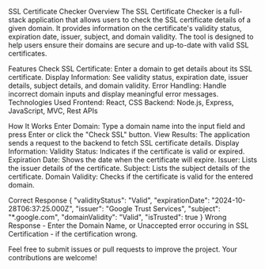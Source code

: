 SSL Certificate Checker
Overview
The SSL Certificate Checker is a full-stack application that allows users to check the SSL certificate details of a given domain. It provides information on the certificate's validity status, expiration date, issuer, subject, and domain validity. The tool is designed to help users ensure their domains are secure and up-to-date with valid SSL certificates.

Features
Check SSL Certificate: Enter a domain to get details about its SSL certificate.
Display Information: See validity status, expiration date, issuer details, subject details, and domain validity.
Error Handling: Handle incorrect domain inputs and display meaningful error messages.
Technologies Used
Frontend: React, CSS
Backend: Node.js, Express, JavaScript, MVC, Rest APIs


How It Works
Enter Domain: Type a domain name into the input field and press Enter or click the "Check SSL" button.
View Results: The application sends a request to the backend to fetch SSL certificate details.
Display Information:
Validity Status: Indicates if the certificate is valid or expired.
Expiration Date: Shows the date when the certificate will expire.
Issuer: Lists the issuer details of the certificate.
Subject: Lists the subject details of the certificate.
Domain Validity: Checks if the certificate is valid for the entered domain.

Correct Response
{
  "validityStatus": "Valid",
  "expirationDate": "2024-10-28T06:37:25.000Z",
  "issuer": "Google Trust Services",
  "subject": "*.google.com",
  "domainValidity": "Valid",
  "isTrusted": true
}
Wrong Response - Enter the Domain Name, or Unaccepted error occuring in SSL Certification - if the certification wrong.

Feel free to submit issues or pull requests to improve the project. Your contributions are welcome!
